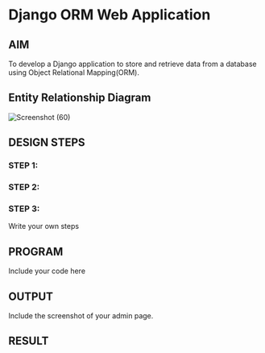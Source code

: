 # Django ORM Web Application

## AIM
To develop a Django application to store and retrieve data from a database using Object Relational Mapping(ORM).

## Entity Relationship Diagram
![Screenshot (60)](https://user-images.githubusercontent.com/118343379/207867577-fe26a3c6-45a7-44c2-bd5a-d7dafd8e5ced.png)


## DESIGN STEPS

### STEP 1:

### STEP 2:

### STEP 3:

Write your own steps

## PROGRAM

Include your code here

## OUTPUT

Include the screenshot of your admin page.


## RESULT
